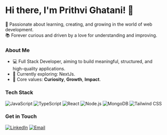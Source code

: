 # Hi there, I'm Prithvi Ghatani! 👋

🚀 Passionate about learning, creating, and growing in the world of web development.  
📚 Forever curious and driven by a love for understanding and improving.

### About Me

- 💻 Full Stack Developer, aiming to build meaningful, structured, and high-quality applications.
- 🌱 Currently exploring: NextJs.
- 📖 Core values: **Curiosity**, **Growth**, **Impact**.

### Tech Stack

![JavaScript](https://img.shields.io/badge/-JavaScript-F7DF1E?style=flat-square&logo=javascript&logoColor=black)
![TypeScript](https://img.shields.io/badge/-TypeScript-007ACC?style=flat-square&logo=typescript&logoColor=white)
![React](https://img.shields.io/badge/-React-61DAFB?style=flat-square&logo=react&logoColor=black)
![Node.js](https://img.shields.io/badge/-Node.js-339933?style=flat-square&logo=node.js&logoColor=white)
![MongoDB](https://img.shields.io/badge/-MongoDB-47A248?style=flat-square&logo=mongodb&logoColor=white)
![Tailwind CSS](https://img.shields.io/badge/-Tailwind%20CSS-38B2AC?style=flat-square&logo=tailwind-css&logoColor=white)

### Get in Touch

[![LinkedIn](https://img.shields.io/badge/LinkedIn-blue?style=flat-square&logo=linkedin)](https://www.linkedin.com/in/prithvi-ghatani-a9a433290/)
[![Email](https://img.shields.io/badge/Email-blueviolet?style=flat-square&logo=gmail&logoColor=white)](mailto:prithvi@example.com)
